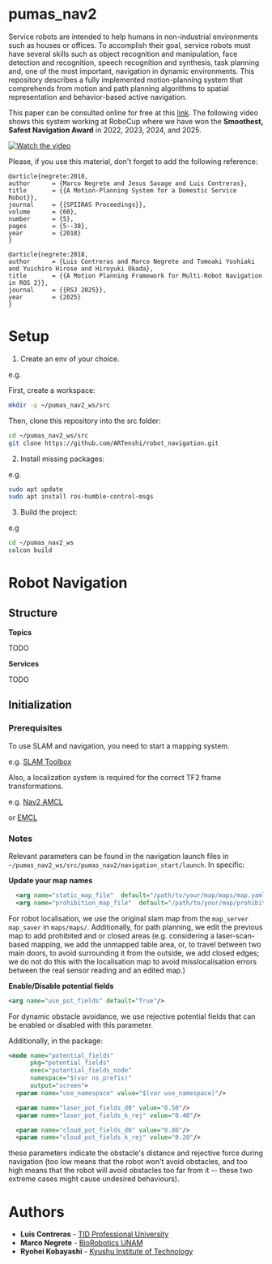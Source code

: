 # pumas_nav2

Service robots are intended to help humans in non-industrial environments such as houses or offices. To accomplish their goal, service robots must have several skills such as object recognition and manipulation, face detection and recognition, speech recognition and synthesis, task planning and, one of the most important, navigation in dynamic environments. This repository describes a fully implemented motion-planning system that comprehends from motion and path planning algorithms to spatial representation and behavior-based active navigation.

This paper can be consulted online for free at this [link](https://bit.ly/40YEcZR). The following video shows this system working at RoboCup where we have won the **Smoothest, Safest Navigation Award** in 2022, 2023, 2024, and 2025.

[![Watch the video](https://img.youtube.com/vi/s2g95Y9Me3c/hqdefault.jpg)](https://www.youtube.com/embed/s2g95Y9Me3c)

Please, if you use this material, don't forget to add the following reference:

```
@article{negrete:2018,
author 		= {Marco Negrete and Jesus Savage and Luis Contreras},
title 		= {{A Motion-Planning System for a Domestic Service Robot}},
journal		= {{SPIIRAS Proceedings}},
volume		= {60},
number		= {5},
pages		= {5--38},
year		= {2018}
}
```

```
@article{negrete:2018,
author 		= {Luis Contreras and Marco Negrete and Tomoaki Yoshiaki and Yuichiro Hirose and Hiroyuki Okada},
title 		= {{A Motion Planning Framework for Multi-Robot Navigation in ROS 2}},
journal		= {{RSJ 2025}},
year		= {2025}
}
```

# Setup

1. Create an env of your choice.

e.g.

First, create a workspace:

```bash
mkdir -p ~/pumas_nav2_ws/src
```

Then, clone this repository into the src folder:

```bash
cd ~/pumas_nav2_ws/src
git clone https://github.com/ARTenshi/robot_navigation.git
```


2. Install missing packages:

e.g.

```bash
sudo apt update
sudo apt install ros-humble-control-msgs
```

3. Build the project:

e.g 

```bash
cd ~/pumas_nav2_ws
colcon build
```

# Robot Navigation

## Structure

**Topics**

TODO

**Services**

TODO

## Initialization

### Prerequisites

To use SLAM and navigation, you need to start a mapping system. 

e.g.
[SLAM Toolbox](https://github.com/SteveMacenski/slam_toolbox)

Also, a localization system is required for the correct TF2 frame transformations.

e.g.
[Nav2 AMCL](https://github.com/ros-navigation/navigation2)

or
[EMCL](https://github.com/CIT-Autonomous-Robot-Lab/emcl2_ros2)

### Notes

Relevant parameters can be found in the navigation launch files in ```~/pumas_nav2_ws/src/pumas_nav2/navigation_start/launch```. In specific: 

**Update your map names**

```xml
  <arg name="static_map_file"  default="/path/to/your/map/maps/map.yaml/map.yaml"/>
  <arg name="prohibition_map_file"  default="/path/to/your/map/prohibition_maps/map.yaml"/>
```

For robot localisation, we use the original slam map from the ```map_server map_saver``` in ```maps/maps/```. Additionally, for path planning, we edit the previous map to add prohibited and or closed areas (e.g. considering a laser-scan-based mapping, we add the unmapped table area, or, to travel between two main doors, to avoid surrounding it from the outside, we add closed edges; we do not do this with the localisation map to avoid misslocalisation errors between the real sensor reading and an edited map.)

**Enable/Disable potential fields**

```xml
<arg name="use_pot_fields" default="True"/>
```
For dynamic obstacle avoidance, we use rejective potential fields that can be enabled or disabled with this parameter. 

Additionally, in the package:

```xml
<node name="potential_fields"  
      pkg="potential_fields"  
      exec="potential_fields_node"
      namespace="$(var ns_prefix)"
      output="screen">
  <param name="use_namespace" value="$(var use_namespace)"/>
```

```xml
  <param name="laser_pot_fields_d0" value="0.50"/>
  <param name="laser_pot_fields_k_rej" value="0.40"/>

  <param name="cloud_pot_fields_d0" value="0.80"/>
  <param name="cloud_pot_fields_k_rej" value="0.20"/>
```
these parameters indicate the obstacle's distance and rejective force during navigation (too low means that the robot won't avoid obstacles, and too high means that the robot will avoid obstacles too far from it -- these two extreme cases might cause undesired behaviours).

# Authors

* **Luis Contreras** - [TID Professional University](https://www.tid.ac.jp/contents/special-interview/2007/)
* **Marco Negrete** - [BioRobotics UNAM](https://biorobotics.fi-p.unam.mx/)
* **Ryohei Kobayashi** - [Kyushu Institute of Technology](https://www.brain.kyutech.ac.jp/~tamukoh/en/)
